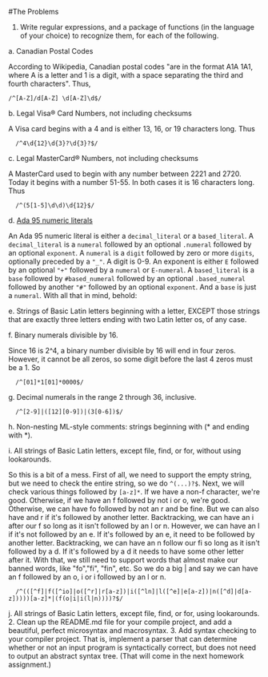 #The Problems
1. Write regular expressions, and a package of functions (in the language of your choice) to recognize them, for each of the following.

  a. Canadian Postal Codes
  
  According to Wikipedia, Canadian postal codes "are in the format A1A 1A1, where A is a letter and 1 is a digit, with a space separating the third and fourth characters". Thus,
  ```
  /^[A-Z]/d[A-Z] \d[A-Z]\d$/
  ```
  
  b. Legal Visa® Card Numbers, not including checksums

  A Visa card begins with a 4 and is either 13, 16, or 19 characters long. Thus

  ```
    /^4\d{12}\d{3}?\d{3}?$/
  ```
  
  c. Legal MasterCard® Numbers, not including checksums

  A MasterCard used to begin with any number between 2221 and 2720. Today it begins with a number 51-55. In both cases it is 16 characters long. Thus

  ```
    /^(5[1-5]\d\d)\d{12}$/
  ```
  
  d. [Ada 95 numeric literals](http://cui.unige.ch/isi/bnf/Ada95/numeric_literal.html)

  An Ada 95 numeric literal is either a `decimal_literal` or a `based_literal`. A `decimal_literal` is a `numeral` followed by an optional `.numeral` followed by an optional `exponent`. A `numeral` is a `digit` followed by zero or more `digits`, optionally preceded by a `"_"`. A digit is 0-9. An exponent is either `E` followed by an optional `"+"` followed by a `numeral` or `E-numeral`. A `based_literal` is a `base` followed by `#based_numeral` followed by an optional `.based_numeral` followed by another `"#"` followed by an optional `exponent`. And a `base` is just a `numeral`. With all that in mind, behold:
  
  e. Strings of Basic Latin letters beginning with a letter, EXCEPT those strings that are exactly three letters ending with two Latin letter os, of any case.
  
  f. Binary numerals divisible by 16.

  Since 16 is 2^4, a binary number divisible by 16 will end in four zeros. However, it cannot be all zeros, so some digit before the last 4 zeros must be a 1. So

  ```
    /^[01]*1[01]*0000$/
  ```
  
  g. Decimal numerals in the range 2 through 36, inclusive.

  ```
    /^[2-9]|([12][0-9])|(3[0-6])$/
  ```
  
  h. Non-nesting ML-style comments: strings beginning with (* and ending with *).
  
  i. All strings of Basic Latin letters, except file, find, or for, without using lookarounds.

  So this is a bit of a mess. First of all, we need to support the empty string, but we need to check the entire string, so we do `^(...)?$`. Next, we will check various things followed by `[a-z]*`. If we have a non-f character, we're good. Otherwise, if we have an f followed by not i or o, we're good. Otherwise, we can have fo followed by not an r and be fine. But we can also have and r if it's followed by another letter. Backtracking, we can have an i after our f so long as it isn't followed by an l or n. However, we can have an l if it's not followed by an e. If it's followed by an e, it need to be followed by another letter. Backtracking, we can have an n follow our fi so long as it isn't followed by a d. If it's followed by a d it needs to have some other letter after it. With that, we still need to support words that almost make our banned words, like "fo","fi", "fin", etc. So we do a big | and say we can have an f followed by an o, i or i followed by an l or n.

  ```
    /^(([^f]|f([^io]|o([^r]|r[a-z])|i([^ln]|l([^e]|e[a-z])|n([^d]|d[a-z]))))[a-z]*|(f(o|i|i(l|n))))?$/

  ```
  
  j. All strings of Basic Latin letters, except file, find, or for, using lookarounds.
2. Clean up the README.md file for your compile project, and add a beautiful, perfect microsyntax and macrosyntax.
3. Add syntax checking to your compiler project. That is, implement a parser that can determine whether or not an input program is syntactically correct, but does not need to output an abstract syntax tree. (That will come in the next homework assignment.)